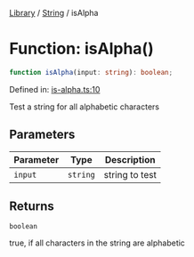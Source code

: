 <!-- markdownlint-disable -->
<!-- cspell: disable -->
[Library](../index.md) / [String](./index.md) / isAlpha

# Function: isAlpha()

```ts
function isAlpha(input: string): boolean;
```

Defined in: [is-alpha.ts:10](https://github.com/technobuddha/library/blob/main/src/is-alpha.ts#L10)

Test a string for all alphabetic characters

## Parameters

| Parameter | Type | Description |
| ------ | ------ | ------ |
| `input` | `string` | string to test |

## Returns

`boolean`

true, if all characters in the string are alphabetic


